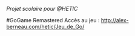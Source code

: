 *Projet scolaire pour @HETIC*

#GoGame Remastered
Accès au jeu : http://alex-berneau.com/hetic/Jeu_de_Go/
